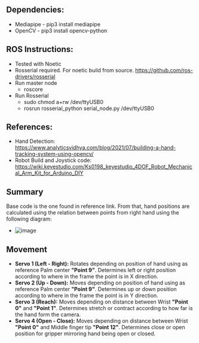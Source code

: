 ## Dependencies:
* Mediapipe - pip3 install mediapipe
* OpenCV - pip3 install opencv-python

## ROS Instructions:
* Tested with Noetic
* Rosserial required. For noetic build from source. https://github.com/ros-drivers/rosserial
* Run master node
  * roscore
* Run Rosserial
  * sudo chmod a+rw /dev/ttyUSB0
  * rosrun rosserial_python serial_node.py /dev/ttyUSB0 

## References:
* Hand Detection: https://www.analyticsvidhya.com/blog/2021/07/building-a-hand-tracking-system-using-opencv/
* Robot Build and Joystick code: https://wiki.keyestudio.com/Ks0198_keyestudio_4DOF_Robot_Mechanical_Arm_Kit_for_Arduino_DIY

## Summary
Base code is the one found in reference link. From that, hand positions are calculated using the relation between points from right hand using the following diagram:
* ![image](https://user-images.githubusercontent.com/49768807/136865461-2755365b-af49-41dc-b3eb-3dba6ff1eb7e.png)

## Movement
* **Servo 1 (Left - Right):** Rotates depending on position of hand using as reference Palm center **"Point 9"**. Determines left or right position according to where in the frame the point is in X direction.
* **Servo 2 (Up - Down):** Moves depending on position of hand using as reference Palm center **"Point 9"**. Determines up or down position according to where in the frame the point is in Y direction.
* **Servo 3 (Reach):** Moves depending on distance between Wrist **"Point 0"** and **"Point 1"**. Determines stretch or contract according to how far is the hand form the camera.
* **Servo 4 (Open - Close):** Moves depending on distance between Wrist **"Point 0"** and Middle finger tip **"Point 12"**. Determines close or open position for gripper mirroring hand being open or closed.
